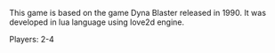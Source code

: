 This game is based on the game Dyna Blaster released in 1990.
It was developed in lua language using love2d engine.

Players: 2-4